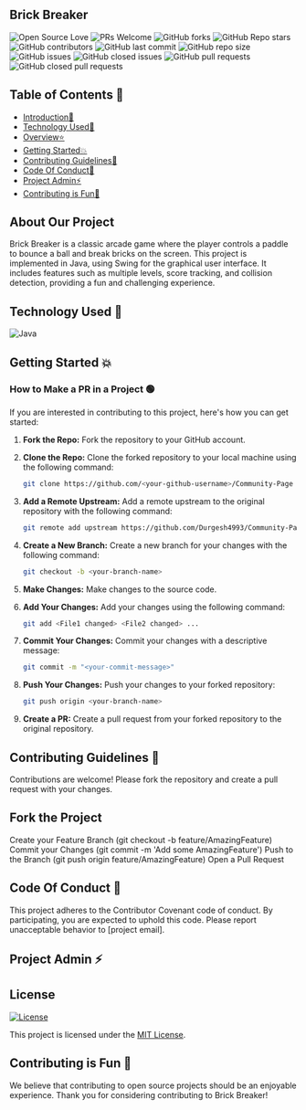 ## Brick Breaker


![Open Source Love](https://img.shields.io/badge/Open%20Source-%E2%9D%A4-red.svg)
![PRs Welcome](https://img.shields.io/badge/PRs-welcome-brightgreen.svg)
![GitHub forks](https://img.shields.io/github/forks/awaismirza/Java-Game-Brick-Breaker.svg?style=social&label=Fork)
![GitHub Repo stars](https://img.shields.io/github/stars/awaismirza/Java-Game-Brick-Breaker.svg?style=social&label=Stars)
![GitHub contributors](https://img.shields.io/github/contributors/awaismirza/Java-Game-Brick-Breaker)
![GitHub last commit](https://img.shields.io/github/last-commit/awaismirza/Java-Game-Brick-Breaker)
![GitHub repo size](https://img.shields.io/github/repo-size/awaismirza/Java-Game-Brick-Breaker)
![GitHub issues](https://img.shields.io/github/issues/awaismirza/Java-Game-Brick-Breaker)
![GitHub closed issues](https://img.shields.io/github/issues-closed/awaismirza/Java-Game-Brick-Breaker)
![GitHub pull requests](https://img.shields.io/github/issues-pr/awaismirza/Java-Game-Brick-Breaker)
![GitHub closed pull requests](https://img.shields.io/github/issues-pr-closed/awaismirza/Java-Game-Brick-Breaker)



## Table of Contents 🧾
- [Introduction📌](#introduction)
- [Technology Used🚀](#technology-used)
- [Overview⭐](#overview)
- [Getting Started💥](#getting-started)
- [Contributing Guidelines📑](#contributing-guidelines)
- [Code Of Conduct📑](#code-of-conduct)
- [Project Admin⚡](#project-admin)
- [Contributing is Fun🧡](#contributing-is-fun)

## About Our Project
Brick Breaker is a classic arcade game where the player controls a paddle to bounce a ball and break bricks on the screen. This project is implemented in Java, using Swing for the graphical user interface. It includes features such as multiple levels, score tracking, and collision detection, providing a fun and challenging experience.

## Technology Used 🚀
![Java](https://img.shields.io/badge/Java-%23ED8B00.svg?&style=for-the-badge&logo=java&logoColor=white)

## Getting Started 💥

### How to Make a PR in a Project 🟢

If you are interested in contributing to this project, here's how you can get started:

1. **Fork the Repo:** Fork the repository to your GitHub account.

2. **Clone the Repo:** Clone the forked repository to your local machine using the following command:

    ```bash
    git clone https://github.com/<your-github-username>/Community-Page
    ```

3. **Add a Remote Upstream:** Add a remote upstream to the original repository with the following command:

    ```bash
    git remote add upstream https://github.com/Durgesh4993/Community-Page/
    ```

4. **Create a New Branch:** Create a new branch for your changes with the following command:

    ```bash
    git checkout -b <your-branch-name>
    ```

5. **Make Changes:** Make changes to the source code.

6. **Add Your Changes:** Add your changes using the following command:

    ```bash
    git add <File1 changed> <File2 changed> ...
    ```

7. **Commit Your Changes:** Commit your changes with a descriptive message:

    ```bash
    git commit -m "<your-commit-message>"
    ```

8. **Push Your Changes:** Push your changes to your forked repository:

    ```bash
    git push origin <your-branch-name>
    ```

9. **Create a PR:** Create a pull request from your forked repository to the original repository.

## Contributing Guidelines 📑
Contributions are welcome! Please fork the repository and create a pull request with your changes.

## Fork the Project
Create your Feature Branch (git checkout -b feature/AmazingFeature)
Commit your Changes (git commit -m 'Add some AmazingFeature')
Push to the Branch (git push origin feature/AmazingFeature)
Open a Pull Request

## Code Of Conduct 📑
This project adheres to the Contributor Covenant code of conduct. By participating, you are expected to uphold this code. Please report unacceptable behavior to [project email].

## Project Admin ⚡


## License

[![License](https://img.shields.io/badge/License-MIT-blue.svg)](https://opensource.org/licenses/MIT)

This project is licensed under the [MIT License](./LICENSE).

## Contributing is Fun 🧡
We believe that contributing to open source projects should be an enjoyable experience. Thank you for considering contributing to Brick Breaker!
